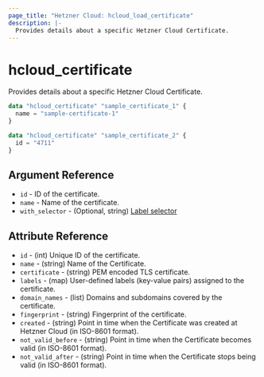 ```yaml
---
page_title: "Hetzner Cloud: hcloud_load_certificate"
description: |-
  Provides details about a specific Hetzner Cloud Certificate.
---
```


# hcloud_certificate

Provides details about a specific Hetzner Cloud Certificate.

```terraform
data "hcloud_certificate" "sample_certificate_1" {
  name = "sample-certificate-1"
}

data "hcloud_certificate" "sample_certificate_2" {
  id = "4711"
}
```

## Argument Reference

- `id` - ID of the certificate.
- `name` - Name of the certificate.
- `with_selector` - (Optional, string) [Label selector](https://docs.hetzner.cloud/reference/cloud#label-selector)

## Attribute Reference

- `id` - (int) Unique ID of the certificate.
- `name` - (string) Name of the Certificate.
- `certificate` - (string) PEM encoded TLS certificate.
- `labels` - (map) User-defined labels (key-value pairs) assigned to the certificate.
- `domain_names` - (list) Domains and subdomains covered by the certificate.
- `fingerprint` - (string) Fingerprint of the certificate.
- `created` - (string) Point in time when the Certificate was created at Hetzner Cloud (in ISO-8601 format).
- `not_valid_before` - (string) Point in time when the Certificate becomes valid (in ISO-8601 format).
- `not_valid_after` - (string) Point in time when the Certificate stops being valid (in ISO-8601 format).
